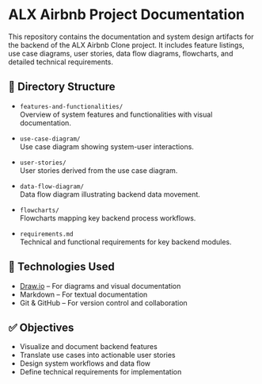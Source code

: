 # ALX Airbnb Project Documentation

This repository contains the documentation and system design artifacts for the backend of the ALX Airbnb Clone project. It includes feature listings, use case diagrams, user stories, data flow diagrams, flowcharts, and detailed technical requirements.

## 📁 Directory Structure

- `features-and-functionalities/`  
  Overview of system features and functionalities with visual documentation.

- `use-case-diagram/`  
  Use case diagram showing system-user interactions.

- `user-stories/`  
  User stories derived from the use case diagram.

- `data-flow-diagram/`  
  Data flow diagram illustrating backend data movement.

- `flowcharts/`  
  Flowcharts mapping key backend process workflows.

- `requirements.md`  
  Technical and functional requirements for key backend modules.

## 🔧 Technologies Used

- [Draw.io](https://draw.io) – For diagrams and visual documentation  
- Markdown – For textual documentation  
- Git & GitHub – For version control and collaboration

## ✅ Objectives

- Visualize and document backend features
- Translate use cases into actionable user stories
- Design system workflows and data flow
- Define technical requirements for implementation